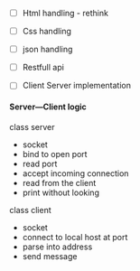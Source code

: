 - [ ] Html handling - rethink
- [ ] Css handling 
- [ ] json handling 
- [ ] Restfull api
- [ ] Client Server implementation


#### Server—Client logic

class server
- socket 
- bind to open port
- read port
- accept incoming connection
- read from the client 
- print without looking

class client
- socket 
- connect to local host at port 
- parse into address
- send message
